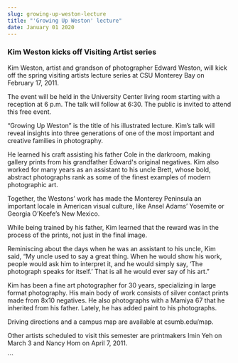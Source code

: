 ```yaml
---
slug: growing-up-weston-lecture
title: "'Growing Up Weston' lecture"
date: January 01 2020
---
```


 
<h3>Kim Weston kicks off Visiting Artist series</h3>
<p>
  Kim Weston, artist and grandson of photographer Edward Weston, will kick off
  the spring visiting artists lecture series at CSU Monterey Bay on February 17,
  2011.
</p>
<p>
  The event will be held in the University Center living room starting with a
  reception at 6 p.m. The talk will follow at 6:30. The public is invited to
  attend this free event.
</p>
<p>
  “Growing Up Weston” is the title of his illustrated lecture. Kim’s talk will
  reveal insights into three generations of one of the most important and
  creative families in photography.
</p>
<p>
  He learned his craft assisting his father Cole in the darkroom, making gallery
  prints from his grandfather Edward's original negatives. Kim also worked for
  many years as an assistant to his uncle Brett, whose bold, abstract
  photographs rank as some of the finest examples of modern photographic art.
</p>
<p>
  Together, the Westons’ work has made the Monterey Peninsula an important
  locale in American visual culture, like Ansel Adams’ Yosemite or Georgia
  O’Keefe’s New Mexico.
</p>
<p>
  While being trained by his father, Kim learned that the reward was in the
  process of the prints, not just in the final image.
</p>
<p>
  Reminiscing about the days when he was an assistant to his uncle, Kim said,
  “My uncle used to say a great thing. When he would show his work, people would
  ask him to interpret it, and he would simply say, ‘The photograph speaks for
  itself.’ That is all he would ever say of his art.”
</p>
<p>
  Kim has been a fine art photographer for 30 years, specializing in large
  format photography. His main body of work consists of silver contact prints
  made from 8x10 negatives. He also photographs with a Mamiya 67 that he
  inherited from his father. Lately, he has added paint to his photographs.
</p>
<p>Driving directions and a campus map are available at csumb.edu/map.</p>
<p>
  Other artists scheduled to visit this semester are printmakers Imin Yeh on
  March 3 and Nancy Hom on April 7, 2011.
</p>
```
